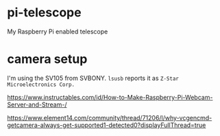 # pi-telescope
My Raspberry Pi enabled telescope


# camera setup
I'm using the SV105 from SVBONY.  `lsusb` reports it as `Z-Star Microelectronics Corp.`

https://www.instructables.com/id/How-to-Make-Raspberry-Pi-Webcam-Server-and-Stream-/

https://www.element14.com/community/thread/71206/l/why-vcgencmd-getcamera-always-get-supported1-detected0?displayFullThread=true
